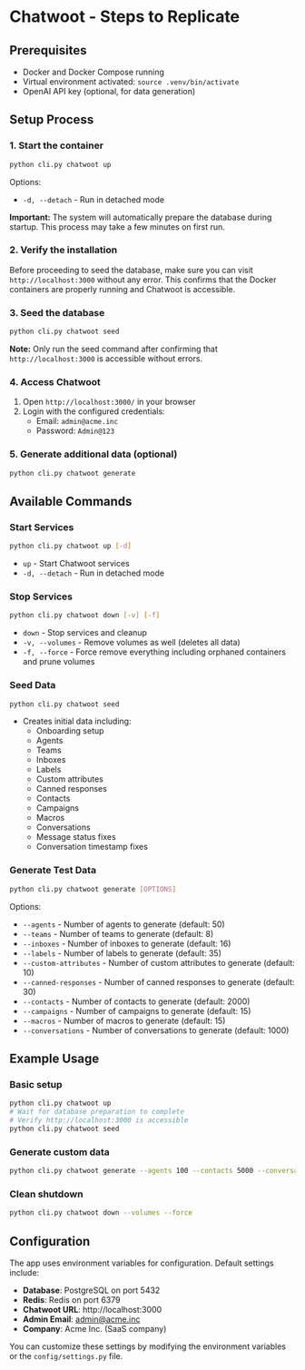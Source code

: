 # Chatwoot - Steps to Replicate

## Prerequisites
- Docker and Docker Compose running
- Virtual environment activated: `source .venv/bin/activate`
- OpenAI API key (optional, for data generation)

## Setup Process

### 1. Start the container
```bash
python cli.py chatwoot up
```
Options:
- `-d, --detach` - Run in detached mode

**Important:** The system will automatically prepare the database during startup. This process may take a few minutes on first run.

### 2. Verify the installation
Before proceeding to seed the database, make sure you can visit `http://localhost:3000` without any error. This confirms that the Docker containers are properly running and Chatwoot is accessible.

### 3. Seed the database
```bash
python cli.py chatwoot seed
```

**Note:** Only run the seed command after confirming that `http://localhost:3000` is accessible without errors.

### 4. Access Chatwoot
1. Open `http://localhost:3000/` in your browser
2. Login with the configured credentials:
   - Email: `admin@acme.inc`
   - Password: `Admin@123`

### 5. Generate additional data (optional)
```bash
python cli.py chatwoot generate
```

## Available Commands

### Start Services
```bash
python cli.py chatwoot up [-d]
```
- `up` - Start Chatwoot services
- `-d, --detach` - Run in detached mode

### Stop Services
```bash
python cli.py chatwoot down [-v] [-f]
```
- `down` - Stop services and cleanup
- `-v, --volumes` - Remove volumes as well (deletes all data)
- `-f, --force` - Force remove everything including orphaned containers and prune volumes

### Seed Data
```bash
python cli.py chatwoot seed
```
- Creates initial data including:
  - Onboarding setup
  - Agents
  - Teams
  - Inboxes
  - Labels
  - Custom attributes
  - Canned responses
  - Contacts
  - Campaigns
  - Macros
  - Conversations
  - Message status fixes
  - Conversation timestamp fixes

### Generate Test Data
```bash
python cli.py chatwoot generate [OPTIONS]
```
Options:
- `--agents` - Number of agents to generate (default: 50)
- `--teams` - Number of teams to generate (default: 8)
- `--inboxes` - Number of inboxes to generate (default: 16)
- `--labels` - Number of labels to generate (default: 35)
- `--custom-attributes` - Number of custom attributes to generate (default: 10)
- `--canned-responses` - Number of canned responses to generate (default: 30)
- `--contacts` - Number of contacts to generate (default: 2000)
- `--campaigns` - Number of campaigns to generate (default: 15)
- `--macros` - Number of macros to generate (default: 15)
- `--conversations` - Number of conversations to generate (default: 1000)

## Example Usage

### Basic setup
```bash
python cli.py chatwoot up
# Wait for database preparation to complete
# Verify http://localhost:3000 is accessible
python cli.py chatwoot seed
```

### Generate custom data
```bash
python cli.py chatwoot generate --agents 100 --contacts 5000 --conversations 2000
```

### Clean shutdown
```bash
python cli.py chatwoot down --volumes --force
```

## Configuration

The app uses environment variables for configuration. Default settings include:
- **Database**: PostgreSQL on port 5432
- **Redis**: Redis on port 6379
- **Chatwoot URL**: http://localhost:3000
- **Admin Email**: admin@acme.inc
- **Company**: Acme Inc. (SaaS company)

You can customize these settings by modifying the environment variables or the `config/settings.py` file.
